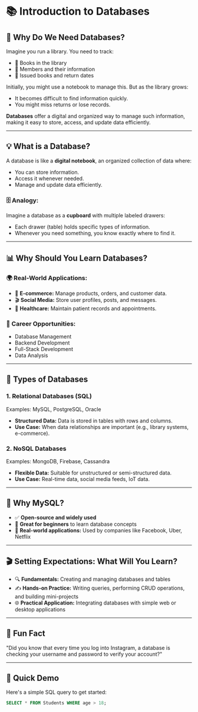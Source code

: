 # 📚 Introduction to Databases  

## 🎯 Why Do We Need Databases?  

Imagine you run a library. You need to track:  
- 📖 Books in the library  
- 👥 Members and their information  
- 📅 Issued books and return dates  

Initially, you might use a notebook to manage this. But as the library grows:  
- It becomes difficult to find information quickly.  
- You might miss returns or lose records.  

**Databases** offer a digital and organized way to manage such information, making it easy to store, access, and update data efficiently.  

---

## 💡 What is a Database?  

A database is like a **digital notebook**, an organized collection of data where:  
- You can store information.  
- Access it whenever needed.  
- Manage and update data efficiently.  

### 🗄 Analogy:  
Imagine a database as a **cupboard** with multiple labeled drawers:  
- Each drawer (table) holds specific types of information.  
- Whenever you need something, you know exactly where to find it.  

---

## 📊 Why Should You Learn Databases?  

### 🌍 Real-World Applications:  
- 🛒 **E-commerce:** Manage products, orders, and customer data.  
- 🎬 **Social Media:** Store user profiles, posts, and messages.  
- 🏥 **Healthcare:** Maintain patient records and appointments.  

### 💼 Career Opportunities:  
- Database Management  
- Backend Development  
- Full-Stack Development  
- Data Analysis  

---

## 🚦 Types of Databases  

### 1. **Relational Databases (SQL)**  
Examples: MySQL, PostgreSQL, Oracle  

- **Structured Data:** Data is stored in tables with rows and columns.  
- **Use Case:** When data relationships are important (e.g., library systems, e-commerce).  

### 2. **NoSQL Databases**  
Examples: MongoDB, Firebase, Cassandra  

- **Flexible Data:** Suitable for unstructured or semi-structured data.  
- **Use Case:** Real-time data, social media feeds, IoT data.  

---

## 🌟 Why MySQL?  

- ✅ **Open-source and widely used**  
- 🚀 **Great for beginners** to learn database concepts  
- 🏢 **Real-world applications:** Used by companies like Facebook, Uber, Netflix  

---

## 🎬 Setting Expectations: What Will You Learn?  

- 🔍 **Fundamentals:** Creating and managing databases and tables  
- ✍️ **Hands-on Practice:** Writing queries, performing CRUD operations, and building mini-projects  
- 🌐 **Practical Application:** Integrating databases with simple web or desktop applications  

---

## 🎯 Fun Fact  

"Did you know that every time you log into Instagram, a database is checking your username and password to verify your account?"  

---

## 🚦 Quick Demo  

Here's a simple SQL query to get started:  

```sql
SELECT * FROM Students WHERE age > 18;
